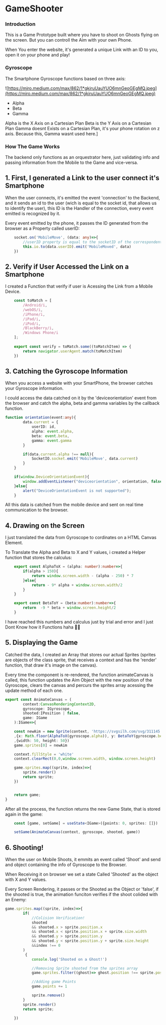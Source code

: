 # GameShooter

### Introduction

This is a Game Prototype built where you have to shoot on Ghosts flying on the screen.
But you can controll the Aim with your own Phone.

When You enter the website, it's generated a unique Link with an ID to you, open it on your phone and play!

### Gyroscope

The Smartphone Gyroscope functions based on three axis:

![https://miro.medium.com/max/862/1*gkiruUauYUO6mnGeoGEgMQ.jpeg](https://miro.medium.com/max/862/1*gkiruUauYUO6mnGeoGEgMQ.jpeg)

- Alpha
- Beta
- Gamma

Alpha is the X Axis on a Cartesian Plan
Beta is the Y Axis on a Cartesian Plan
Gamma doesnt Exists on a Cartesian Plan, it's your phone rotation on z axis. Because this, Gamma wasnt used here.]

### How The Game Works

The backend only functions as an orquestrator here, just validating info and passing information from the Mobile to the Game and vice-versa.

## 1. First, I generated a Link to the user connect it's Smartphone

When the user connects, it's emitted the event 'connection' to the Backend, and it sends an id to the user (wich is equal to the socket id, that allows us to identify the user), this ID is the Handler of the connection, every event emitted is recognized by it.

Every event emitted by the phone, it passes the ID generated from the browser as a Property called userID:

``` ts
    socket.on('MobileMove', (data: any)=>{
        //userID property is equal to the socketID of the correspondent browser
        this.io.to(data.userID).emit('MobileMoved', data)
    })
```

## 2. Verify if User Accessed the Link on a Smartphone

I created a Function that verify if user is Acessing the Link from a Mobile Device.

``` ts 
    const toMatch = [
        /Android/i,
        /webOS/i,
        /iPhone/i,
        /iPad/i,
        /iPod/i,
        /BlackBerry/i,
        /Windows Phone/i
    ];
            
    export const verify = toMatch.some((toMatchItem) => {
        return navigator.userAgent.match(toMatchItem)
    })
```

## 3. Catching the Gyroscope Information

When you access a website with your SmartPhone, the browser catches your Gyroscope information.

I could access the data catched on it by the 'deviceorientation' event from the browser and catch the alpha, beta and gamma variables by the callback function.

``` ts
function orientation(event:any){
        data.current = {
            userID: id,
            alpha: event.alpha, 
            beta: event.beta, 
            gamma: event.gamma
        }

        if(data.current.alpha !== null){
            SocketIO.socket.emit('MobileMove', data.current)
        }
    }

    if(window.DeviceOrientationEvent){
        window.addEventListener("deviceorientation", orientation, false);
    }else{
        alert("DeviceOrientationEvent is not supported");
    }

```

All this data is catched from the mobile device and sent on real time communication to the browser.

## 4. Drawing on the Screen

I just translated the data from Gyroscope to cordinates on a HTML Canvas Element.

To Translate the Alpha and Beta to X and Y values, i created a Helper function that stores the calculus:

``` ts
    export const AlphaToX = (alpha: number):number=>{
        if(alpha > 150){
            return window.screen.width - (alpha - 250) * 7
        }else{
            return - 9* alpha + window.screen.width/2
        }
    }

    export const BetaToY = (beta:number):number=>{
        return  -9 * beta + window.screen.height/2
    }

```

I have reached this numbers and calculus just by trial and error and I just Dont Know how it Functions haha 🤷‍♀️


## 5. Displaying the Game

Catched the data, I created an Array that stores our actual Sprites (sprites are  objects of the class sprite, that receives a context and has the 'render' function, that draw it's image on the canvas).

Every time the component is re-rendered, the function animateCanvas is called, this function updates the Aim Object with the new position of the Gyroscope, clears the canvas and percurs the sprites array acessing the update method of each one.

``` ts
export const AnimateCanvas = (
        context:CanvasRenderingContext2D, 
        gyroscope: IGyroscope, 
        shooted:IPosition | false, 
        game: IGame
    ):IGame=>{

    const newAim = new Sprite(context, 'https://svgsilh.com/svg/311145.svg'
    ,{x: Math.floor(AlphaToX(gyroscope.alpha)), y: BetaToY(gyroscope.beta)}
    ,{width: 50, height: 50})
    game.sprites[0] = newAim

    context.fillStyle = 'white'
    context.clearRect(0,0,window.screen.width, window.screen.height)

    game.sprites.map((sprite, index)=>{
        sprite.render()
        return sprite;
    })


    return game;
}

``` 

After all the process, the function returns the new Game State, that is stored again in the game:

``` ts
    const [game, setGame] = useState<IGame>({points: 0, sprites: []})

    setGame(AnimateCanvas(context, gyroscope, shooted, game))
```

## 6. Shooting!

When the user on Mobile Shoots, it emmits an event called 'Shoot' and send and object containing the info of Gyroscope to the Browser.

When Receiving it on browser we set a state Called 'Shooted' as the object with X and Y values.

Every Screen Rendering, it passes or the Shooted as the Object or 'false', if the shooted is true, the animation funciton verifies if the shoot colided with an Enemy:

``` ts
game.sprites.map((sprite, index)=>{
        if(
            //Colision Verification!
            shooted 
            && shooted.x > sprite.position.x
            && shooted.x < sprite.position.x + sprite.size.width
            && shooted.y > sprite.position.y
            && shooted.y < sprite.position.y + sprite.size.height
            &&index !== 0
        )
         {
            console.log('Shooted on a Ghost!')

            //Removing Sprite shooted from the sprites array
            game.sprites.filter((ghost)=> ghost.position !== sprite.position)

            //Adding game Points
            game.points += 1

            sprite.remove()
        }
        sprite.render()
        return sprite;

    })
``` 

